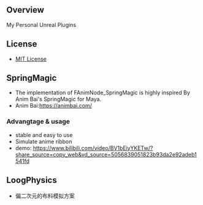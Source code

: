 
## Overview  
My Personal Unreal Plugins

## License  
* [MIT License](./LICENSE)  
  
## SpringMagic
* The implementation of FAnimNode_SpringMagic is highly inspired By Anim Bai's SpringMagic for Maya.
* Anim Bai:https://animbai.com/
### Advangtage & usage
 * stable and easy to use
 * Simulate anime ribbon
 * demo: https://www.bilibili.com/video/BV1bEiyYKETw/?share_source=copy_web&vd_source=5056839051823b93da2e92adeb1541fd
## LoogPhysics
 - 偏二次元的布料模拟方案
